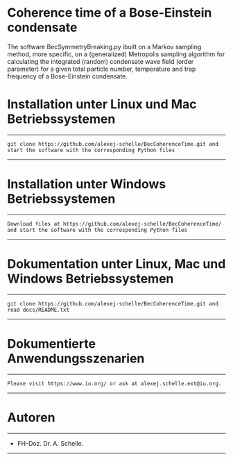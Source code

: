 # Coherence time of a Bose-Einstein condensate 
The software BecSymmetryBreaking.py ibuilt on a Markov sampling method, more specific, on a (generalized) Metropolis sampling algorithm for calculating the 
integrated (random) condensate wave field (order parameter) for a given total particle number, temperature and trap frequency of a Bose-Einstein condensate.

# Installation unter Linux und Mac Betriebssystemen
**************************************************************************************************************************************
    git clone https://github.com/alexej-schelle/BecCoherenceTime.git and start the software with the corresponding Python files
**************************************************************************************************************************************

# Installation unter Windows Betriebssystemen
**************************************************************************************************************************************
    Download files at https://github.com/alexej-schelle/BecCoherenceTime/ and start the software with the corresponding Python files
**************************************************************************************************************************************

# Dokumentation unter Linux, Mac und Windows Betriebssystemen
**************************************************************************************************************************************
    git clone https://github.com/alexej-schelle/BecCoherenceTime.git and read docs/README.txt
**************************************************************************************************************************************

# Dokumentierte Anwendungsszenarien
***********************************************************************************************************************************************************************************************

    Please visit https://www.iu.org/ or ask at alexej.schelle.ext@iu.org.

***********************************************************************************************************************************************************************************************

# Autoren

*********************************************************************************************************************

   - FH-Doz. Dr. A. Schelle.
  
*********************************************************************************************************************
